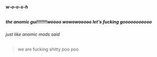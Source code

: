 ###### **w-o-o-s-h**
##### the anomic gui!!!!!!!woooo wowowooooo let's fucking gooooooooooo
###### just like anomic mods said
>we are fucking shitty poo poo
